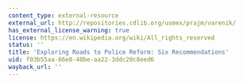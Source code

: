 ```yaml
---
content_type: external-resource
external_url: http://repositories.cdlib.org/usmex/prajm/varenik/
has_external_license_warning: true
license: https://en.wikipedia.org/wiki/All_rights_reserved
status: ''
title: 'Exploring Roads to Police Reform: Six Recommendations'
uid: f03b55aa-86e8-40be-aa22-3ddc20c8eed6
wayback_url: ''
---
```


